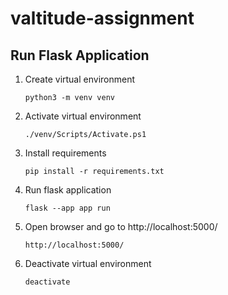 # valtitude-assignment


## Run Flask Application
1. Create virtual environment
    ```windows
    python3 -m venv venv
    ```
2. Activate virtual environment
    ```windows
    ./venv/Scripts/Activate.ps1
    ```
3. Install requirements
    ```windows
    pip install -r requirements.txt
    ```
4. Run flask application
    ```windows
    flask --app app run
    ```
5. Open browser and go to http://localhost:5000/
    ```windows
    http://localhost:5000/
    ```
6. Deactivate virtual environment
    ```windows
    deactivate
    ```
